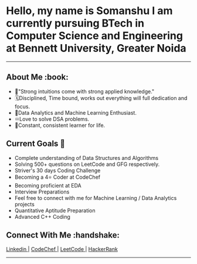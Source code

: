 <h1>Hello, my name is Somanshu 
I am currently pursuing BTech in Computer Science and Engineering at Bennett University, Greater Noida
</h1>
<hr>


<h2>About Me :book: </h2>

- :repeat:"Strong intuitions come with strong applied knowledge." <br>
- :spiral_calendar:Disciplined, Time bound, works out everything will full dedication and focus. <br>
- :scroll:Data Analytics and Machine Learning Enthusiast. <br>
- :infinity:Love to solve DSA problems. <br>
- :100:Constant, consistent learner for life. 


<h2> Current Goals 🔭 </h2>

- Complete understanding of Data Structures and Algorithms
- Solving 500+ questions on LeetCode and GFG respectively.
- Striver's 30 days Coding Challenge
- Becoming a 4⭐ Coder at CodeChef
- Becoming proficient at EDA 
- Interview Preparations
- Feel free to connect with me for Machine Learning / Data Analytics projects
- Quantitative Aptitude Preparation
- Advanced C++ Coding 

<h2>Connect With Me :handshake: </h2>
<p>
  <a href = https://www.linkedin.com/in/somanshu-sharma-330b851a2/> Linkedin </a> <span> | </span>
  <a href = "https://www.codechef.com/users/mospain11"> CodeChef </a> <span> | <span>
  <a href = https://leetcode.com/somanshusharma611/> LeetCode </a> <span> | <span>
  <a href = "https://hackerrank.com/mospain"> HackerRank </a>  
  
</p>
<hr>

  
